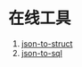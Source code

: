 # 在线工具


1. <a href="https://mholt.github.io/json-to-go/" >json-to-struct</a>
2. <a href="https://www.convertjson.com/json-to-sql.htm">json-to-sql </a>